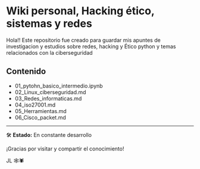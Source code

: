 # Wiki personal, Hacking ético, sistemas y redes

Hola!! Este repositorio fue creado para guardar mis apuntes de investigacion y estudios sobre redes, hacking y Ético python y temas relacionados con la ciberseguridad

## Contenido

- 01_pytohn_basico_intermedio.ipynb 
- 02_Linux_ciberseguridad.md
- 03_Redes_informaticas.md
- 04_iso27001.md
- 05_Herramientas.md
- 06_Cisco_packet.md

------

🛠️ **Estado:** En constante desarrollo

¡Gracias por visitar y compartir el conocimiento!

JL 🕸️🕷️